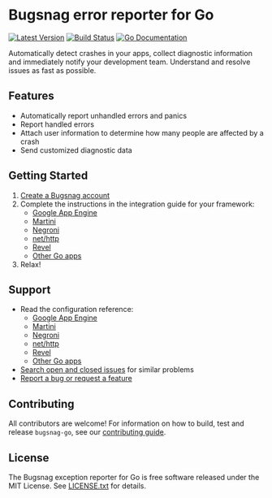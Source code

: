 # Bugsnag error reporter for Go
[![Latest Version](http://img.shields.io/github/release/bugsnag/bugsnag-go.svg?style=flat-square)](https://github.com/bugsnag/bugsnag-go/releases)
[![Build Status](https://travis-ci.org/bugsnag/bugsnag-go.svg)](https://travis-ci.org/bugsnag/bugsnag-go)
[![Go Documentation](http://img.shields.io/badge/godoc-documentation-blue.svg?style=flat-square)](http://godoc.org/github.com/bugsnag/bugsnag-go)

Automatically detect crashes in your apps, collect diagnostic information and
immediately notify your development team. Understand and resolve issues as fast as possible.

## Features

* Automatically report unhandled errors and panics
* Report handled errors
* Attach user information to determine how many people are affected by a crash
* Send customized diagnostic data

## Getting Started

1. [Create a Bugsnag account](https://bugsnag.com)
2. Complete the instructions in the integration guide for your framework:
    * [Google App Engine](http://docs.bugsnag.com/platforms/go/app-engine/)
    * [Martini](http://docs.bugsnag.com/platforms/go/martini)
    * [Negroni](http://docs.bugsnag.com/platforms/go/negroni)
    * [net/http](http://docs.bugsnag.com/platforms/go/net-http)
    * [Revel](http://docs.bugsnag.com/platforms/go/revel)
    * [Other Go apps](http://docs.bugsnag.com/platforms/go/other)
3. Relax!

## Support

* Read the configuration reference:
    * [Google App Engine](http://docs.bugsnag.com/platforms/go/app-engine/configuration-options/)
    * [Martini](http://docs.bugsnag.com/platforms/go/martini/configuration-options/)
    * [Negroni](http://docs.bugsnag.com/platforms/go/negroni/configuration-options/)
    * [net/http](http://docs.bugsnag.com/platforms/go/net-http/configuration-options/)
    * [Revel](http://docs.bugsnag.com/platforms/go/revel/configuration-options/)
    * [Other Go apps](http://docs.bugsnag.com/platforms/go/other/configuration-options/)
* [Search open and closed issues](https://github.com/bugsnag/bugsnag-go/issues?utf8=✓&q=is%3Aissue) for similar problems
* [Report a bug or request a feature](https://github.com/bugsnag/bugsnag-go/issues/new)

## Contributing

All contributors are welcome! For information on how to build, test
and release `bugsnag-go`, see our
[contributing guide](https://github.com/bugsnag/bugsnag-go/blob/master/CONTRIBUTING.md).


## License

The Bugsnag exception reporter for Go is free software released under the MIT License.
See [LICENSE.txt](https://github.com/bugsnag/bugsnag-go/blob/master/LICENSE.txt)
for details.

